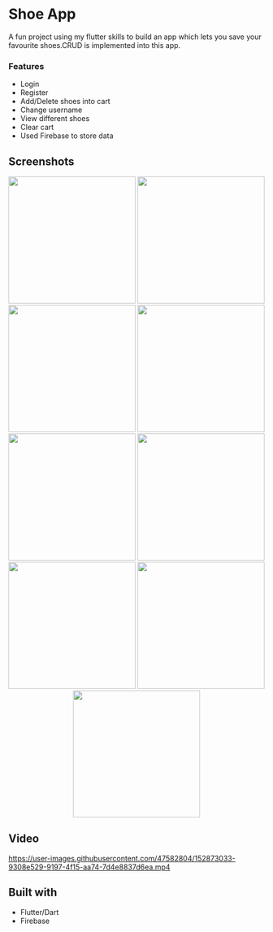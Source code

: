 # Shoe App

A fun project using my flutter skills to build an app which lets you save your favourite shoes.CRUD is implemented into this app. 

### Features
 - Login
 - Register
 - Add/Delete shoes into cart
 - Change username
 - View different shoes
 - Clear cart
 - Used Firebase to store data 

## Screenshots
<p align="center">
  <img src="https://user-images.githubusercontent.com/47582804/152869573-8ca447b7-2b76-4f69-b894-7e8a67c6b090.png" width="250" >
  <img src="https://user-images.githubusercontent.com/47582804/152869575-6956c2bd-ecf7-4f5e-86ab-72ad8efecbf9.png" width="250" >
  <img src="https://user-images.githubusercontent.com/47582804/152869560-a248122e-adca-498a-8565-d47bfea3d2b5.png" width="250" >
  <img src="https://user-images.githubusercontent.com/47582804/152869563-9f5e3c86-ffc9-4ef3-a40d-ddf7749813ce.png" width="250" >
  <img src="https://user-images.githubusercontent.com/47582804/152869564-7baeec08-9eb9-4f21-84a4-d4f74cabc675.png" width="250" >
  <img src="https://user-images.githubusercontent.com/47582804/152872103-eb85b5aa-7bc9-4636-a0d2-87c43de3821b.png" width="250" >
  
  <img src="https://user-images.githubusercontent.com/47582804/152869569-adee220f-9717-4644-a1b0-54f7ad21e2fe.png" width="250" >
  <img src="https://user-images.githubusercontent.com/47582804/152869570-7db29d76-ada4-4e6f-90cd-28e14825e423.png" width="250" >
  <img src="https://user-images.githubusercontent.com/47582804/152869572-61b99be3-8fa5-4fc1-9b9e-8d99744c92e8.png" width="250" >
  
</p>

## Video
https://user-images.githubusercontent.com/47582804/152873033-9308e529-9197-4f15-aa74-7d4e8837d6ea.mp4

## Built with
* Flutter/Dart
* Firebase

